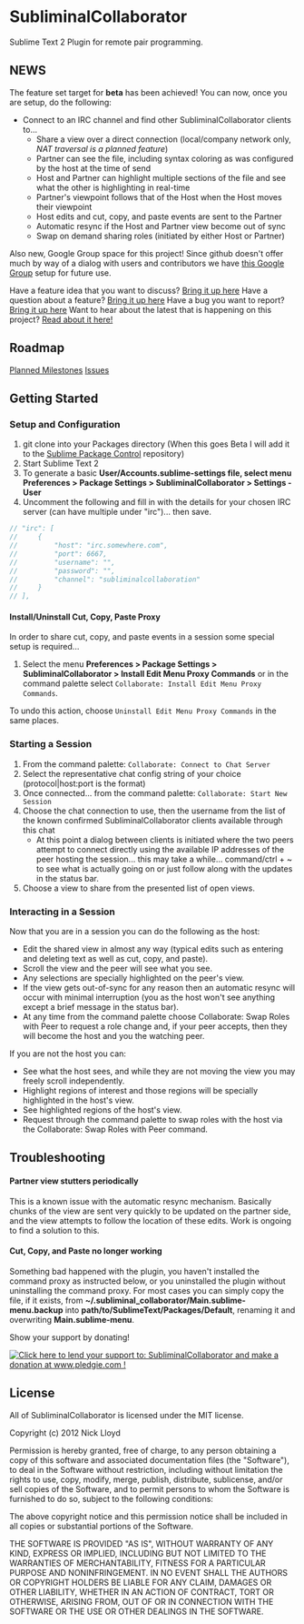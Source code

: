 SubliminalCollaborator
======================

Sublime Text 2 Plugin for remote pair programming.

## NEWS

The feature set target for **beta** has been achieved!  You can now, once you are setup, do the following:

* Connect to an IRC channel and find other SubliminalCollaborator clients to...
    * Share a view over a direct connection (local/company network only, *NAT traversal is a planned feature*)
    * Partner can see the file, including syntax coloring as was configured by the host at the time of send
    * Host and Partner can highlight multiple sections of the file and see what the other is highlighting in real-time
    * Partner's viewpoint follows that of the Host when the Host moves their viewpoint
    * Host edits and cut, copy, and paste events are sent to the Partner
    * Automatic resync if the Host and Partner view become out of sync
    * Swap on demand sharing roles (initiated by either Host or Partner)

Also new, Google Group space for this project!  Since github doesn't offer much by way of a dialog with users and contributors we have [this Google Group]() setup for future use.

Have a feature idea that you want to discuss? [Bring it up here](https://groups.google.com/forum/?fromgroups#!forum/subliminalcollaborator)
Have a question about a feature? [Bring it up here](https://groups.google.com/forum/?fromgroups#!forum/subliminalcollaborator)
Have a bug you want to report? [Bring it up here](https://groups.google.com/forum/?fromgroups#!forum/subliminalcollaborator)
Want to hear about the latest that is happening on this project? [Read about it here!](https://groups.google.com/forum/?fromgroups#!forum/subliminalcollaborator)


## Roadmap

[Planned Milestones](https://github.com/nlloyd/SubliminalCollaborator/issues/milestones)
[Issues](https://github.com/nlloyd/SubliminalCollaborator/issues?labels=&milestone=&page=1&state=open)

## Getting Started

### Setup and Configuration

1. git clone into your Packages directory (When this goes Beta I will add it to the [Sublime Package Control](http://wbond.net/sublime_packages/package_control) repository)
1. Start Sublime Text 2
1. To generate a basic **User/Accounts.sublime-settings file, select menu Preferences > Package Settings > SubliminalCollaborator > Settings - User**
1. Uncomment the following and fill in with the details for your chosen IRC server (can have multiple under "irc")... then save.

```javascript
// "irc": [
//     {
//         "host": "irc.somewhere.com",
//         "port": 6667,
//         "username": "",
//         "password": "",
//         "channel": "subliminalcollaboration"
//     }
// ],
```

#### Install/Uninstall Cut, Copy, Paste Proxy

In order to share cut, copy, and paste events in a session some special setup is required...

1. Select the menu **Preferences > Package Settings > SubliminalCollaborator > Install Edit Menu Proxy Commands** or in the command palette select `Collaborate: Install Edit Menu Proxy Commands`.

To undo this action, choose `Uninstall Edit Menu Proxy Commands` in the same places.

### Starting a Session

1. From the command palette: `Collaborate: Connect to Chat Server`
1. Select the representative chat config string of your choice (protocol|host:port is the format)
1. Once connected... from the command palette: `Collaborate: Start New Session`
1. Choose the chat connection to use, then the username from the list of the known confirmed SubliminalCollaborator clients available through this chat
    * At this point a dialog between clients is initiated where the two peers attempt to connect directly using the available IP addresses of the peer hosting the session... this may take a while... command/ctrl + ~ to see what is actually going on or just follow along with the updates in the status bar.
1. Choose a view to share from the presented list of open views.


### Interacting in a Session

Now that you are in a session you can do the following as the host:

- Edit the shared view in almost any way (typical edits such as entering and deleting text as well as cut, copy, and paste).
- Scroll the view and the peer will see what you see.
- Any selections are specially highlighted on the peer's view.
- If the view gets out-of-sync for any reason then an automatic resync will occur with minimal interruption (you as the host won't see anything except a brief message in the status bar).
- At any time from the command palette choose Collaborate: Swap Roles with Peer to request a role change and, if your peer accepts, then they will become the host and you the watching peer.

If you are not the host you can:

- See what the host sees, and while they are not moving the view you may freely scroll independently.
- Highlight regions of interest and those regions will be specially highlighted in the host's view.
- See highlighted regions of the host's view.
- Request through the command palette to swap roles with the host via the Collaborate: Swap Roles with Peer command.

## Troubleshooting

#### Partner view stutters periodically

This is a known issue with the automatic resync mechanism.  Basically chunks of the view are sent very quickly to be updated on the partner side, and the view attempts to follow the location of these edits.  Work is ongoing to find a solution to this.

#### Cut, Copy, and Paste no longer working

Something bad happened with the plugin, you haven't installed the command proxy as instructed below, or you uninstalled the plugin without uninstalling the command proxy.  For most cases you can simply copy the file, if it exists, from **~/.subliminal_collaborator/Main.sublime-menu.backup** into **path/to/SublimeText/Packages/Default**, renaming it and overwriting **Main.sublime-menu**.


Show your support by donating!

<a href='http://www.pledgie.com/campaigns/17989'><img alt='Click here to lend your support to: SubliminalCollaborator and make a donation at www.pledgie.com !' src='http://www.pledgie.com/campaigns/17989.png?skin_name=chrome' border='0' /></a>


## License

All of SubliminalCollaborator is licensed under the MIT license.

  Copyright (c) 2012 Nick Lloyd

  Permission is hereby granted, free of charge, to any person obtaining a copy
  of this software and associated documentation files (the "Software"), to deal
  in the Software without restriction, including without limitation the rights
  to use, copy, modify, merge, publish, distribute, sublicense, and/or sell
  copies of the Software, and to permit persons to whom the Software is
  furnished to do so, subject to the following conditions:

  The above copyright notice and this permission notice shall be included in
  all copies or substantial portions of the Software.

  THE SOFTWARE IS PROVIDED "AS IS", WITHOUT WARRANTY OF ANY KIND, EXPRESS OR
  IMPLIED, INCLUDING BUT NOT LIMITED TO THE WARRANTIES OF MERCHANTABILITY,
  FITNESS FOR A PARTICULAR PURPOSE AND NONINFRINGEMENT. IN NO EVENT SHALL THE
  AUTHORS OR COPYRIGHT HOLDERS BE LIABLE FOR ANY CLAIM, DAMAGES OR OTHER
  LIABILITY, WHETHER IN AN ACTION OF CONTRACT, TORT OR OTHERWISE, ARISING FROM,
  OUT OF OR IN CONNECTION WITH THE SOFTWARE OR THE USE OR OTHER DEALINGS IN
  THE SOFTWARE.
  